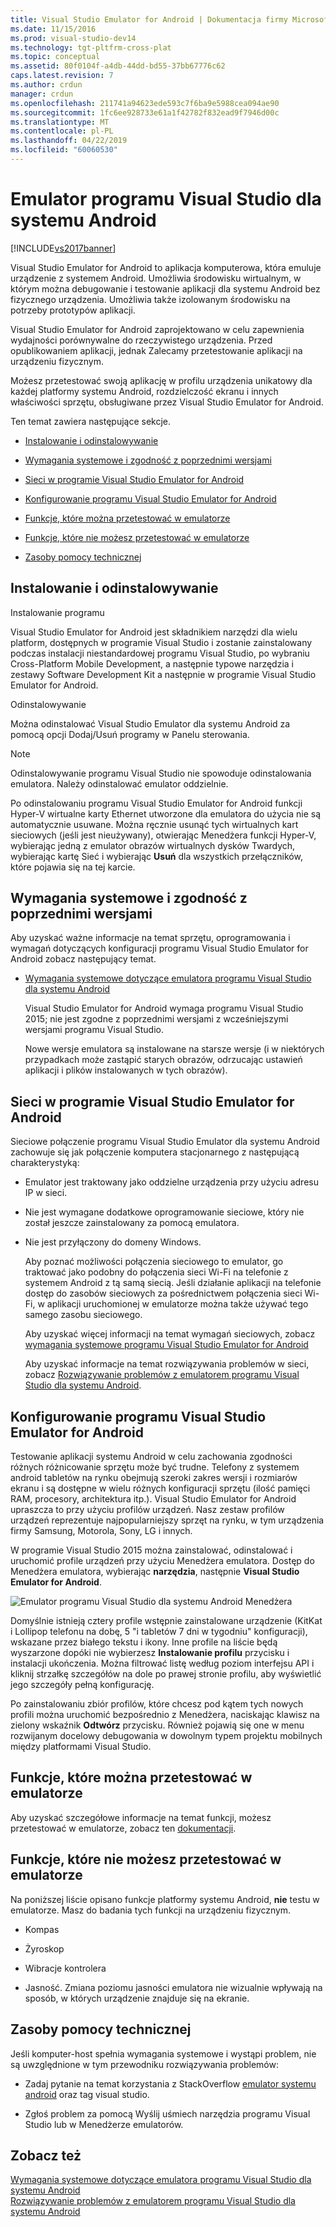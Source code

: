```yaml
---
title: Visual Studio Emulator for Android | Dokumentacja firmy Microsoft
ms.date: 11/15/2016
ms.prod: visual-studio-dev14
ms.technology: tgt-pltfrm-cross-plat
ms.topic: conceptual
ms.assetid: 80f0104f-a4db-44dd-bd55-37bb67776c62
caps.latest.revision: 7
ms.author: crdun
manager: crdun
ms.openlocfilehash: 211741a94623ede593c7f6ba9e5988cea094ae90
ms.sourcegitcommit: 1fc6ee928733e61a1f42782f832ead9f7946d00c
ms.translationtype: MT
ms.contentlocale: pl-PL
ms.lasthandoff: 04/22/2019
ms.locfileid: "60060530"
---
```

# <a name="visual-studio-emulator-for-android"></a>Emulator programu Visual Studio dla systemu Android
[!INCLUDE[vs2017banner](../includes/vs2017banner.md)]

Visual Studio Emulator for Android to aplikacja komputerowa, która emuluje urządzenie z systemem Android. Umożliwia środowisku wirtualnym, w którym można debugowanie i testowanie aplikacji dla systemu Android bez fizycznego urządzenia. Umożliwia także izolowanym środowisku na potrzeby prototypów aplikacji.  
  
 Visual Studio Emulator for Android zaprojektowano w celu zapewnienia wydajności porównywalne do rzeczywistego urządzenia. Przed opublikowaniem aplikacji, jednak Zalecamy przetestowanie aplikacji na urządzeniu fizycznym.  
  
 Możesz przetestować swoją aplikację w profilu urządzenia unikatowy dla każdej platformy systemu Android, rozdzielczość ekranu i innych właściwości sprzętu, obsługiwane przez Visual Studio Emulator for Android.  
  
 Ten temat zawiera następujące sekcje.  
  
- [Instalowanie i odinstalowywanie](#Installing)  
  
- [Wymagania systemowe i zgodność z poprzednimi wersjami](#Requirements)  
  
- [Sieci w programie Visual Studio Emulator for Android](#Networking)  
  
- [Konfigurowanie programu Visual Studio Emulator for Android](#Configuring)  
  
- [Funkcje, które można przetestować w emulatorze](#FeaturesTest)  
  
- [Funkcje, które nie możesz przetestować w emulatorze](#FeaturesNonTest)  
  
- [Zasoby pomocy technicznej](#Support)  
  
## <a name="Installing"></a> Instalowanie i odinstalowywanie  
 Instalowanie programu  
  
 Visual Studio Emulator for Android jest składnikiem narzędzi dla wielu platform, dostępnych w programie Visual Studio i zostanie zainstalowany podczas instalacji niestandardowej programu Visual Studio, po wybraniu Cross-Platform Mobile Development, a następnie typowe narzędzia i zestawy Software Development Kit a następnie w programie Visual Studio Emulator for Android.  
  
 Odinstalowywanie  
  
 Można odinstalować Visual Studio Emulator dla systemu Android za pomocą opcji Dodaj/Usuń programy w Panelu sterowania.  
  
> [!NOTE]
>  Odinstalowywanie programu Visual Studio nie spowoduje odinstalowania emulatora. Należy odinstalować emulator oddzielnie.  
  
 Po odinstalowaniu programu Visual Studio Emulator for Android funkcji Hyper-V wirtualne karty Ethernet utworzone dla emulatora do użycia nie są automatycznie usuwane. Można ręcznie usunąć tych wirtualnych kart sieciowych (jeśli jest nieużywany), otwierając Menedżera funkcji Hyper-V, wybierając jedną z emulator obrazów wirtualnych dysków Twardych, wybierając kartę Sieć i wybierając **Usuń** dla wszystkich przełączników, które pojawia się na tej karcie.  
  
## <a name="Requirements"></a> Wymagania systemowe i zgodność z poprzednimi wersjami  
 Aby uzyskać ważne informacje na temat sprzętu, oprogramowania i wymagań dotyczących konfiguracji programu Visual Studio Emulator for Android zobacz następujący temat.  
  
- [Wymagania systemowe dotyczące emulatora programu Visual Studio dla systemu Android](../cross-platform/system-requirements-for-the-visual-studio-emulator-for-android.md)  
  
  Visual Studio Emulator for Android wymaga programu Visual Studio 2015; nie jest zgodne z poprzednimi wersjami z wcześniejszymi wersjami programu Visual Studio.  
  
  Nowe wersje emulatora są instalowane na starsze wersje (i w niektórych przypadkach może zastąpić starych obrazów, odrzucając ustawień aplikacji i plików instalowanych w tych obrazów).  
  
## <a name="Networking"></a> Sieci w programie Visual Studio Emulator for Android  
 Sieciowe połączenie programu Visual Studio Emulator dla systemu Android zachowuje się jak połączenie komputera stacjonarnego z następującą charakterystyką:  
  
- Emulator jest traktowany jako oddzielne urządzenia przy użyciu adresu IP w sieci.  
  
- Nie jest wymagane dodatkowe oprogramowanie sieciowe, który nie został jeszcze zainstalowany za pomocą emulatora.  
  
- Nie jest przyłączony do domeny Windows.  
  
  Aby poznać możliwości połączenia sieciowego to emulator, go traktować jako podobny do połączenia sieci Wi-Fi na telefonie z systemem Android z tą samą siecią. Jeśli działanie aplikacji na telefonie dostęp do zasobów sieciowych za pośrednictwem połączenia sieci Wi-Fi, w aplikacji uruchomionej w emulatorze można także używać tego samego zasobu sieciowego.  
  
  Aby uzyskać więcej informacji na temat wymagań sieciowych, zobacz [wymagania systemowe programu Visual Studio Emulator for Android](../cross-platform/system-requirements-for-the-visual-studio-emulator-for-android.md)  
  
  Aby uzyskać informacje na temat rozwiązywania problemów w sieci, zobacz [Rozwiązywanie problemów z emulatorem programu Visual Studio dla systemu Android](../cross-platform/troubleshooting-the-visual-studio-emulator-for-android.md).  
  
## <a name="Configuring"></a> Konfigurowanie programu Visual Studio Emulator for Android  
 Testowanie aplikacji systemu Android w celu zachowania zgodności różnych różnicowanie sprzętu może być trudne. Telefony z systemem android tabletów na rynku obejmują szeroki zakres wersji i rozmiarów ekranu i są dostępne w wielu różnych konfiguracji sprzętu (ilość pamięci RAM, procesory, architektura itp.). Visual Studio Emulator for Android upraszcza to przy użyciu profilów urządzeń. Nasz zestaw profilów urządzeń reprezentuje najpopularniejszy sprzęt na rynku, w tym urządzenia firmy Samsung, Motorola, Sony, LG i innych.  
  
 W programie Visual Studio 2015 można zainstalować, odinstalować i uruchomić profile urządzeń przy użyciu Menedżera emulatora. Dostęp do Menedżera emulatora, wybierając **narzędzia**, następnie **Visual Studio Emulator for Android**.  
  
 ![Emulator programu Visual Studio dla systemu Android Menedżera](../cross-platform/media/android-emu-manager.png "Android_Emu_Manager")  
  
 Domyślnie istnieją cztery profile wstępnie zainstalowane urządzenie (KitKat i Lollipop telefonu na dobę, 5 "i tabletów 7 dni w tygodniu" konfiguracji), wskazane przez białego tekstu i ikony. Inne profile na liście będą wyszarzone dopóki nie wybierzesz **Instalowanie profilu** przycisku i instalacji ukończenia. Można filtrować listę według poziom interfejsu API i kliknij strzałkę szczegółów na dole po prawej stronie profilu, aby wyświetlić jego szczegóły pełną konfigurację.  
  
 Po zainstalowaniu zbiór profilów, które chcesz pod kątem tych nowych profili można uruchomić bezpośrednio z Menedżera, naciskając klawisz na zielony wskaźnik **Odtwórz** przycisku. Również pojawią się one w menu rozwijanym docelowy debugowania w dowolnym typem projektu mobilnych między platformami Visual Studio.  
  
## <a name="FeaturesTest"></a> Funkcje, które można przetestować w emulatorze  
 Aby uzyskać szczegółowe informacje na temat funkcji, możesz przetestować w emulatorze, zobacz ten [dokumentacji](http://blogs.msdn.com/b/visualstudioalm/archive/2014/11/12/introducing-visual-studio-s-emulator-for-android.aspx).  
  
## <a name="FeaturesNonTest"></a> Funkcje, które nie możesz przetestować w emulatorze  
 Na poniższej liście opisano funkcje platformy systemu Android, **nie** testu w emulatorze. Masz do badania tych funkcji na urządzeniu fizycznym.  
  
- Kompas  
  
- Żyroskop  
  
- Wibracje kontrolera  
  
- Jasność. Zmiana poziomu jasności emulatora nie wizualnie wpływają na sposób, w których urządzenie znajduje się na ekranie.  
  
## <a name="Support"></a> Zasoby pomocy technicznej  
 Jeśli komputer-host spełnia wymagania systemowe i wystąpi problem, nie są uwzględnione w tym przewodniku rozwiązywania problemów:  
  
- Zadaj pytanie na temat korzystania z StackOverflow [emulator systemu android](http://stackoverflow.com/questions/tagged/android-emulator) oraz tag visual studio.  
  
- Zgłoś problem za pomocą Wyślij uśmiech narzędzia programu Visual Studio lub w Menedżerze emulatorów.  
  
## <a name="see-also"></a>Zobacz też  
 [Wymagania systemowe dotyczące emulatora programu Visual Studio dla systemu Android](../cross-platform/system-requirements-for-the-visual-studio-emulator-for-android.md)   
 [Rozwiązywanie problemów z emulatorem programu Visual Studio dla systemu Android](../cross-platform/troubleshooting-the-visual-studio-emulator-for-android.md)
